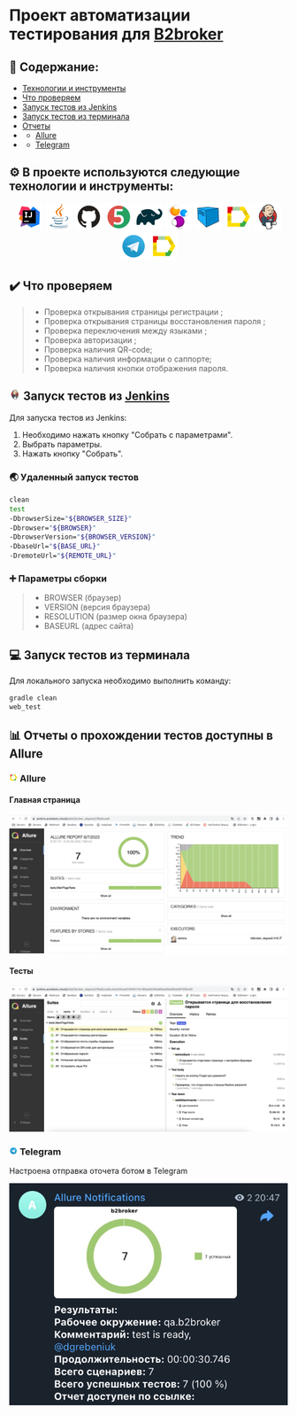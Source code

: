 # Проект автоматизации тестирования для <a target="_blank" href="https://my.b2broker.com/">B2broker</a> 

## :open_book: Содержание:
- [Технологии и инструменты](#gear-в-проекте-используются-следующие-технологии-и-инструменты)
- [Что проверяем](#heavy_check_mark-что-проверяем)
- [Запуск тестов из Jenkins](#-запуск-тестов-из-jenkins)
- [Запуск тестов из терминала](#computer-запуск-тестов-из-терминала)
- [Отчеты](#bar_chart-отчеты-о-прохождении-тестов-доступны-в-allure)
- - [Allure](#-allure)
- - [Telegram](#-telegram)


## :gear: В проекте используются следующие технологии и инструменты:

<p align="center">
<img src="img/logo/Idea.svg" width="50" height="50"  alt="IDEA"/>
<img src="img/logo/Java.svg" width="50" height="50"  alt="Java"/>
<img src="img/logo/GitHub.svg" width="50" height="50"  alt="Github"/>
<img src="img/logo/Junit5.svg" width="50" height="50"  alt="JUnit 5"/>
<img src="img/logo/Gradle.svg" width="50" height="50"  alt="Gradle"/>
<img src="img/logo/Selenide.svg" width="50" height="50"  alt="Selenide"/>
<img src="img/logo/Selenoid.svg" width="50" height="50"  alt="Selenoid"/>
<img src="img/logo/Allure.svg" width="50" height="50"  alt="Allure"/>
<img src="img/logo/Jenkins.svg" width="50" height="50"  alt="Jenkins"/>
<img src="img/logo/Telegram.svg" width="50" height="50"  alt="Telegram"/>
<img src="img/logo/Allure.svg" width="50" height="50"  alt="Allure"/>
</p>

## :heavy_check_mark: Что проверяем

> - Проверка открывания страницы регистрации ;
> - Проверка открывания страницы восстановления пароля ;
> - Проверка переключения между языками ;
> - Проверка авторизации ;
> - Проверка наличия QR-code;
> - Проверка наличия информации о саппорте;
> - Проверка наличия кнопки отображения пароля.

## <img width="4%" title="Jenkins" src="img/logo/Jenkins.svg"> Запуск тестов из [Jenkins](https://jenkins.autotests.cloud/job/b2broker_degree2/15/)

Для запуска тестов из Jenkins:
1. Необходимо нажать кнопку "Собрать с параметрами".
2. Выбрать параметры.
3. Нажать кнопку "Собрать".

### :earth_asia: Удаленный запуск тестов

```bash
clean
test
-DbrowserSize="${BROWSER_SIZE}"
-Dbrowser="${BROWSER}"
-DbrowserVersion="${BROWSER_VERSION}"
-DbaseUrl="${BASE_URL}"
-DremoteUrl="${REMOTE_URL}"
```

### :heavy_plus_sign: Параметры сборки

> - BROWSER (браузер)
> - VERSION (версия браузера)
> - RESOLUTION (размер окна браузера)
> - BASEURL (адрес сайта)

## :computer: Запуск тестов из терминала

Для локального запуска необходимо выполнить команду:
```
gradle clean
web_test
```

## :bar_chart: Отчеты о прохождении тестов доступны в Allure

### <img width="3%" title="Allure" src="img/logo/Allure.svg"> Allure

#### Главная страница

<img src="img/screen/scr1.png" alt="Allure"/>

#### Тесты

<img src="img/screen/scr2.png" alt="Allure"/>

### <img width="3%" title="Telegram" src="img/logo/Telegram.svg"> Telegram

Настроена отправка оточета ботом в Telegram

<img src="img/screen/scr3.png" alt="Telegram"/>


